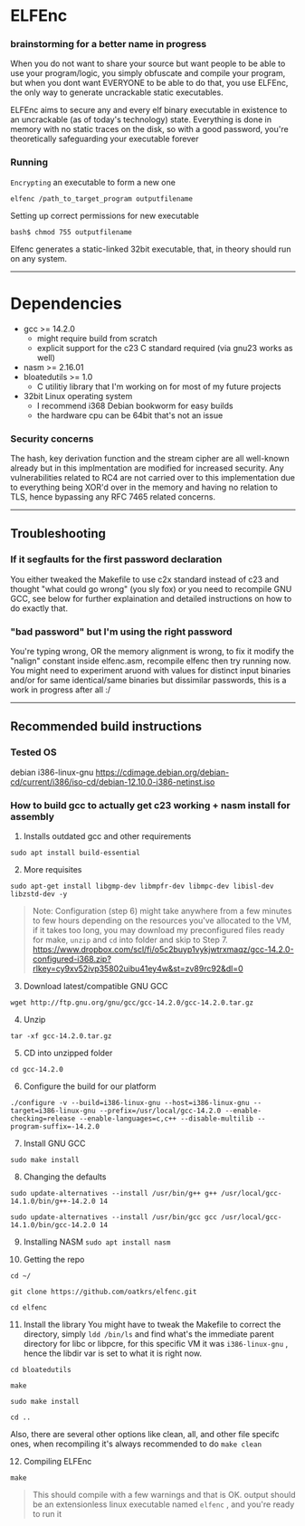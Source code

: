 # ELFEnc
### brainstorming for a better name in progress

When you do not want to share your source but want people to be able to use your program/logic, you simply obfuscate and compile your program, but when you dont want EVERYONE to be able to do that, you use ELFEnc, the only way to generate uncrackable static executables.

ELFEnc aims to secure any and every elf binary executable in existence to an uncrackable (as of today's technology) state.
Everything is done in memory with no static traces on the disk, so with a good password, you're theoretically safeguarding your executable forever

### Running

`Encrypting` an executable to form a new one

```elfenc /path_to_target_program outputfilename```

Setting up correct permissions for new executable

```bash$ chmod 755 outputfilename```

Elfenc generates a static-linked 32bit executable, that, in theory should run on any system.

---

# Dependencies

* gcc  >= 14.2.0
    - might require build from scratch
    - explicit support for the c23 C standard required (via gnu23 works as well)
* nasm >= 2.16.01
* bloatedutils >= 1.0
    - C utilitiy library that I'm working on for most of my future projects
* 32bit Linux operating system
    - I recommend i368 Debian bookworm for easy builds
    - the hardware cpu can be 64bit that's not an issue


### Security concerns

The hash, key derivation function and the stream cipher are all well-known already but in this implmentation are modified for increased security.
Any vulnerabilities related to RC4 are not carried over to this implementation due to everything being XOR'd over in the memory and having no relation to TLS, hence bypassing any RFC 7465 related concerns.

---

## Troubleshooting

### If it segfaults for the first password declaration

You either tweaked the Makefile to use c2x standard instead of c23 and thought "what could go wrong" (you sly fox) or you need to recompile GNU GCC, see below for further explaination and detailed instructions on how to do exactly that.

### "bad password" but I'm using the right password

You're typing wrong, OR the memory alignment is wrong, to fix it modify the "nalign" constant inside elfenc.asm, recompile elfenc then try running now. 
You might need to experiment aruond with values for distinct input binaries and/or for same identical/same binaries but dissimilar passwords, this is a work in progress after all :/

---

## Recommended build instructions

### Tested OS
debian i386-linux-gnu
https://cdimage.debian.org/debian-cd/current/i386/iso-cd/debian-12.10.0-i386-netinst.iso
 

### How to build gcc to actually get c23 working + nasm install for assembly

1. Installs outdated gcc and other requirements

```sudo apt install build-essential```

2. More requisites

```sudo apt-get install libgmp-dev libmpfr-dev libmpc-dev libisl-dev libzstd-dev -y```

> Note: Configuration (step 6) might take anywhere from a few minutes to few hours depending on the resources you've allocated to the VM, if it takes too long, you may download my preconfigured files ready for make, `unzip` and `cd` into folder and skip to Step 7.
> https://www.dropbox.com/scl/fi/o5c2buyp1vykjwtrxmaqz/gcc-14.2.0-configured-i368.zip?rlkey=cy9xv52ivp35802uibu41ey4w&st=zv89rc92&dl=0

3. Download latest/compatible GNU GCC

```wget http://ftp.gnu.org/gnu/gcc/gcc-14.2.0/gcc-14.2.0.tar.gz```

4. Unzip

```tar -xf gcc-14.2.0.tar.gz```

5. CD into unzipped folder

```cd gcc-14.2.0```

6. Configure the build for our platform

```./configure -v --build=i386-linux-gnu --host=i386-linux-gnu --target=i386-linux-gnu --prefix=/usr/local/gcc-14.2.0 --enable-checking=release --enable-languages=c,c++ --disable-multilib --program-suffix=-14.2.0```

7. Install GNU GCC

```sudo make install```

8. Changing the defaults

```sudo update-alternatives --install /usr/bin/g++ g++ /usr/local/gcc-14.1.0/bin/g++-14.2.0 14```

```sudo update-alternatives --install /usr/bin/gcc gcc /usr/local/gcc-14.1.0/bin/gcc-14.2.0 14```


9. Installing NASM
```sudo apt install nasm```

10. Getting the repo

```cd ~/```

```git clone https://github.com/oatkrs/elfenc.git```

```cd elfenc```

11. Install the library
You might have to tweak the Makefile to correct the directory, simply `ldd /bin/ls` and find what's the immediate parent directory for libc or libpcre, for this specific VM it was `i386-linux-gnu` , hence the libdir var is set to what it is right now.

```cd bloatedutils```

```make```

```sudo make install```

```cd ..```

Also, there are several other options like clean, all, and other file specifc ones, when recompiling it's always recommended to do `make clean`

12. Compiling ELFEnc

```make```

> This should compile with a few warnings and that is OK.
> output should be an extensionless linux executable named `elfenc` , and you're ready to run it

